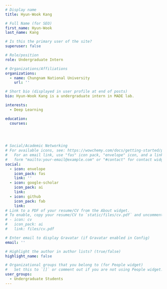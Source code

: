 ```yaml
---
# Display name
title: Hyun-Wook Kang

# Full Name (for SEO)
first_name: Hyun-Wook
last_name: Kang

# Is this the primary user of the site?
superuser: false

# Role/position
role: Undergraduate Intern

# Organizations/Affiliations
organizations:
  - name: Chungnam National University
    url: ''

# Short bio (displayed in user profile at end of posts)
bio: Hyun-Wook Kang is a undergraduate intern in MADE lab.

interests:
  - Deep Learning

education:
  courses: 

    
    

# Social/Academic Networking
# For available icons, see: https://wowchemy.com/docs/getting-started/page-builder/#icons
#   For an email link, use "fas" icon pack, "envelope" icon, and a link in the
#   form "mailto:your-email@example.com" or "#contact" for contact widget.
social:
  - icon: envelope
    icon_pack: fas
    link: ''
  - icon: google-scholar
    icon_pack: ai
    link: 
  - icon: github
    icon_pack: fab
    link: 
# Link to a PDF of your resume/CV from the About widget.
# To enable, copy your resume/CV to `static/files/cv.pdf` and uncomment the lines below.
# - icon: cv
#   icon_pack: ai
#   link: files/cv.pdf

# Enter email to display Gravatar (if Gravatar enabled in Config)
email: ''

# Highlight the author in author lists? (true/false)
highlight_name: false

# Organizational groups that you belong to (for People widget)
#   Set this to `[]` or comment out if you are not using People widget.
user_groups:
  - Undergraduate Students
---
```

